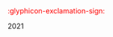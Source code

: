 <variable name="page_break"><p style="page-break-after: always;">&nbsp;</p></variable>

<variable name="icon_important_red"><span style="color: red"><md>:glyphicon-exclamation-sign:</md></span></variable>

<variable name="year">2021</variable>